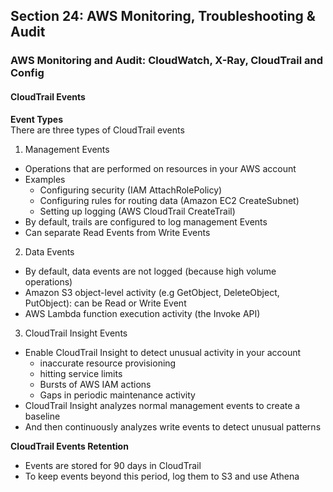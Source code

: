 ## Section 24: AWS Monitoring, Troubleshooting & Audit
### AWS Monitoring and Audit: CloudWatch, X-Ray, CloudTrail and Config

#### CloudTrail Events  
__Event Types__  
There are three types of CloudTrail events
1. Management Events
  - Operations that are performed on resources in your AWS account
  - Examples
    * Configuring security (IAM AttachRolePolicy)
    * Configuring rules for routing data (Amazon EC2 CreateSubnet)
    * Setting up logging (AWS CloudTrail CreateTrail)
  - By default, trails are configured to log management Events
  - Can separate Read Events from Write Events

2. Data Events
  - By default, data events are not logged (because high volume operations)
  - Amazon S3 object-level activity (e.g GetObject, DeleteObject, PutObject): can be Read or Write Event
  - AWS Lambda function execution activity (the Invoke API)
3. CloudTrail Insight Events
  - Enable CloudTrail Insight to detect unusual activity in your account
    * inaccurate resource provisioning
    * hitting service limits
    * Bursts of AWS IAM actions
    * Gaps in periodic maintenance activity
  - CloudTrail Insight analyzes normal management events to create a baseline
  - And then continuously analyzes write events to detect unusual patterns

__CloudTrail Events Retention__  
* Events are stored for 90 days in CloudTrail
* To keep events beyond this period, log them to S3 and use Athena
